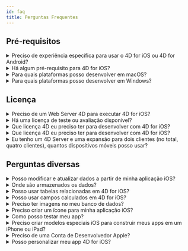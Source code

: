 ```yaml
---
id: faq
title: Perguntas Frequentes
---
```


## Pré-requisitos



<details><summary style= {{ fontWeight: "bold", marginBottom: "20px" }}>Preciso de experiência específica para usar o 4D for iOS ou 4D for Android?</summary>

Não. Com 4D for iOS e com 4D for Android, pode criar facilmente projetos móveis diretamente desde 4D, sem necessidade de experiência prévia na criação de aplicações iOS nativas!

O editor de projetos móveis foi criado para que não precise de nenhum conhecimento específico no desenvolvimento de aplicações móveis.

</details>



<details>
<summary style= {{ fontWeight: "bold" , marginBottom: "20px" }}>Há algum pré-requisito para 4D for iOS?</summary>

### Tabela de comparação de versões

| Xcode  | Swift | iOS  | 4D          | macOS   |
| ------ | ----- | ---- | ----------- | ------- |
| 12.4   | 5.3.2 | 14.4 | 18R6 beta   | 10.15.4 |
| 12.2   | 5.3   | 14.2 | 18R5 & 18.3 | 10.15.4 |
| 12.0   | 5.3   | 14.0 | 18R4        | 10.15.4 |
| 11.5   | 5.2.4 | 13.5 | 18R3        | 10.15.2 |
| 11.4   | 5.2   | 13.4 | 18.2        | 10.15.2 |
| 11.3.1 | 5.1.3 | 13.3 | 18.1        | 10.14.4 |
| 11.3.1 | 5.1.3 | 13.3 | 18R2        | 10.14.4 |
| 11.2   | 5.1   | 13.2 | 18          | 10.14.4 |
| 10.2.1 | 5.0   | 12.2 | 17R6        | 10.14.4 |
| 10.2   | 4.2.1 | 12.2 | 17R5        | 10.14.3 |
| 10.1   | 4.2.1 | 12   | 17R4        | 10.13.6 |
| 10.0   | 4.2   | 12   | 17R3        | 10.13.6 |
| 9.4    | 4.1.2 | 11.4 | 17R2        | 10.13.2 |
| 9.3.1  | 4.1   | 11.3 | 17R2        | 10.13.2 |

Caso precise de uma versão antiga de Xcode pode baixá-la aqui: https://developer.apple.com/download/more/

=> Só os desenvolvedores registrados podem descarregar versões prévias através do website de desenvolvedores de Apple.

Veja a lista de pré-requisitos  [here]`(requirements.html)`.

</details>

<details><summary style= {{ fontWeight: "bold" , marginBottom: "20px" }}>Para quais plataformas posso desenvolver em macOS?</summary>

É possível desenvolver tanto para plataformas iOS quanto Android.

</details>

<details><summary style= {{ fontWeight: "bold" , marginBottom: "20px" }}>Para quais plataformas posso desenvolver em Windows?</summary>

Pode desenvolver só para a plataforma Android.

Para a plataforma iOS é preciso o XCode para compilar a aplicação final e rodar o Simulador.

</details>




## Licença

<details><summary style= {{ fontWeight: "bold" , marginBottom: "20px" }}>Preciso de um Web Server 4D para executar 4D for iOS?</summary>

Não - 4D for iOS está incluído em 4D Server v17 R2 e superior.

</details>



<details>
<summary style= {{ fontWeight: "bold" , marginBottom: "20px" }}>Há uma licença de teste ou avaliação disponível?</summary>

Se já tiver uma licença 4D Developer Pro ou 4D Server para 4D v17 R2 ou posterior, já está incluido o 4D for iOS.

Se ainda não for um 4D Partner, ou não participa no programa 4D Manutenção, você tem que esperar por 4D V18.

</details>


<details><summary style= {{ fontWeight: "bold" , marginBottom: "20px" }}>Que licença 4D eu preciso ter para desenvolver com 4D for iOS?</summary>

É preciso uma licença 4D Developer Pro v17 R2 ou mais recente (macOS) para desenvolver aplicações 4D for iOS.

</details>


<details><summary style= {{ fontWeight: "bold" , marginBottom: "20px" }}>Que licença 4D eu preciso ter para desenvolver com 4D for iOS?</summary>

É preciso ter uma licença 4D Server (macOS ou Windows) v17 R2 ou mais nova, para implementar aplicações iOS.

Não é preciso licenças adicionais. Suas aplicações 4D for iOS compartilham as mesmas licenças que as de 4D Remote (cliente).

Clientes podem se conectar em Macs, PCs Windows ou iPhones, desde o número total de usuários simultâneos esteja coberto pela licença 4D Server.

</details>


<details><summary style= {{ fontWeight: "bold" , marginBottom: "20px" }}>Eu tenho um 4D Server e uma expansão para dois clientes (no total, quatro clientes), quantos dispositivos móveis posso usar?</summary>

Pode usar até quatro dispositivos móveis.

</details>


## Perguntas diversas

<details><summary style= {{ fontWeight: "bold" , marginBottom: "20px" }}>Posso modificar e atualizar dados a partir de minha aplicação iOS?</summary>

Sim, claro.

</details>

<details><summary style= {{ fontWeight: "bold" , marginBottom: "20px" }}>Onde são armazenados os dados?</summary>

Seus dados são armazenados localmente no aparelho iOS. Isso permite que acesse seus dados em modo offline.

</details>


<details><summary style= {{ fontWeight: "bold" , marginBottom: "20px" }}>Posso usar tabelas relacionadas em 4D for iOS?</summary>

Sabemos que você precisa usar muitas tabelas relacionadas para suas aplicações e estamos trabalhando no acesso à tabelas relacionadas nos lançamentos futuros de 4D for iOS.

</details>


<details><summary style= {{ fontWeight: "bold" , marginBottom: "20px" }}>Posso usar campos calculados em 4D for iOS?</summary>

Você pode criar campos pré-calculados em 4D e publicá-los a partir da [Structure section]`(project-definition-structure.html)` do editor de projeto de 4D for iOS.

</details>


<details><summary style= {{ fontWeight: "bold" , marginBottom: "20px" }}>Preciso ter imagens no meu banco de dados?</summary>

Não é obrigatório ter imagens, mas é recomendado que sejam usadas para oferecer uma melhor experiência de usuário.

4D for iOS oferece uma variedade de modelos [formulario lista]`(list-form-templates.html)` e [formulário detalhado]`(detail-form-templates.html)`. Com ou sem imagens, com gráficos...

</details>

<details><summary style= {{ fontWeight: "bold" , marginBottom: "20px" }}>Preciso criar um ícone para minha aplicação iOS?</summary>

É recomendável ter um ícone para seu app 4D for iOS. Se não tiver um, o ícone padrão (logo 4D) será usado.

Se já tiver ícones para sua aplicação 4D Desktop, pode arrastar e soltar diretamente na área ícone na seção  `Geral` do editor de projeto.

</details>


<details><summary style= {{ fontWeight: "bold" , marginBottom: "20px" }}>Como posso testar meu app?</summary>

4D for iOS permite que teste seus apps em [Simulator]`(simulator.html)`. Para testar seu app no aparelho iOS precisa ter uma **conta paga de desenvolvedor de  Apple** (install-device.html) (iPhone e iPad).

**Nota:** para instalar seu app com uma **conta desenvolvedor gratuita**, é preciso abrir seu projeto gerado iOS e instalar seu app usando Xcode.

</details>


<details><summary style= {{ fontWeight: "bold" , marginBottom: "20px" }}>Preciso criar modelos especiais iOS para construir meus apps em um iPhone ou iPad?</summary>

Todos os modelos disponíveis em 4D for iOS estão otimizados para o iPhone. Também funcionam bem em iPads.

</details>



<details><summary style= {{ fontWeight: "bold" , marginBottom: "20px" }}>Preciso de uma Conta de Desenvolvedor Apple?</summary>

Para testar sua aplicação precisa criar ao menos uma [free Apple Developer account]`(free-developer-account.html)`.

Para implementar um app 4D for iOS, é preciso se inscrever em   [Apple Developer Enterprise Program]`(register-apple-developer-enterprise-program.html)` (para implementação in-house) ou `Programa Apple Developer` (para implementação App Store).

</details>

<details><summary style= {{ fontWeight: "bold" , marginBottom: "20px" }}>Posso personalizar meu app 4D for iOS?</summary>

4D for iOS gera um projeto real Xcode que pode  [open and modify]`(open-xcode.html)`de acordo com suas necessidades.

</details>




